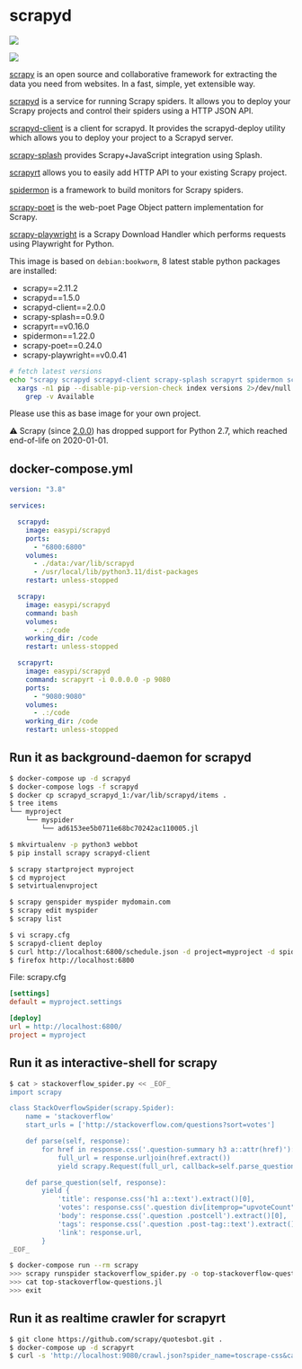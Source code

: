 scrapyd
=======

[![](https://github.com/easypi/docker-scrapyd/actions/workflows/build.yaml/badge.svg)](https://github.com/EasyPi/docker-scrapyd)

[![](http://dockeri.co/image/easypi/scrapyd)](https://hub.docker.com/r/easypi/scrapyd)

[scrapy][1] is an open source and collaborative framework for extracting the
data you need from websites. In a fast, simple, yet extensible way.

[scrapyd][2] is a service for running Scrapy spiders.  It allows you to deploy
your Scrapy projects and control their spiders using a HTTP JSON API.

[scrapyd-client][3] is a client for scrapyd. It provides the scrapyd-deploy
utility which allows you to deploy your project to a Scrapyd server.

[scrapy-splash][4] provides Scrapy+JavaScript integration using Splash.

[scrapyrt][5] allows you to easily add HTTP API to your existing Scrapy project.

[spidermon][6] is a framework to build monitors for Scrapy spiders.

[scrapy-poet][7] is the web-poet Page Object pattern implementation for Scrapy.

[scrapy-playwright][8] is a Scrapy Download Handler which performs requests using Playwright for Python.

This image is based on `debian:bookworm`, 8 latest stable python packages are installed:

- scrapy==2.11.2
- scrapyd==1.5.0
- scrapyd-client==2.0.0
- scrapy-splash==0.9.0
- scrapyrt==v0.16.0
- spidermon==1.22.0
- scrapy-poet==0.24.0
- scrapy-playwright==v0.0.41

```bash
# fetch latest versions
echo "scrapy scrapyd scrapyd-client scrapy-splash scrapyrt spidermon scrapy-poet scrapy-playwright" |
  xargs -n1 pip --disable-pip-version-check index versions 2>/dev/null |
    grep -v Available
```

Please use this as base image for your own project.

:warning: Scrapy (since [2.0.0][9]) has dropped support for Python 2.7, which reached end-of-life on 2020-01-01.

## docker-compose.yml

```yaml
version: "3.8"

services:

  scrapyd:
    image: easypi/scrapyd
    ports:
      - "6800:6800"
    volumes:
      - ./data:/var/lib/scrapyd
      - /usr/local/lib/python3.11/dist-packages
    restart: unless-stopped

  scrapy:
    image: easypi/scrapyd
    command: bash
    volumes:
      - .:/code
    working_dir: /code
    restart: unless-stopped

  scrapyrt:
    image: easypi/scrapyd
    command: scrapyrt -i 0.0.0.0 -p 9080
    ports:
      - "9080:9080"
    volumes:
      - .:/code
    working_dir: /code
    restart: unless-stopped
```

## Run it as background-daemon for scrapyd

```bash
$ docker-compose up -d scrapyd
$ docker-compose logs -f scrapyd
$ docker cp scrapyd_scrapyd_1:/var/lib/scrapyd/items .
$ tree items
└── myproject
    └── myspider
        └── ad6153ee5b0711e68bc70242ac110005.jl
```

```bash
$ mkvirtualenv -p python3 webbot
$ pip install scrapy scrapyd-client

$ scrapy startproject myproject
$ cd myproject
$ setvirtualenvproject

$ scrapy genspider myspider mydomain.com
$ scrapy edit myspider
$ scrapy list

$ vi scrapy.cfg
$ scrapyd-client deploy
$ curl http://localhost:6800/schedule.json -d project=myproject -d spider=myspider
$ firefox http://localhost:6800
```

File: scrapy.cfg

```ini
[settings]
default = myproject.settings

[deploy]
url = http://localhost:6800/
project = myproject
```

## Run it as interactive-shell for scrapy

```bash
$ cat > stackoverflow_spider.py << _EOF_
import scrapy

class StackOverflowSpider(scrapy.Spider):
    name = 'stackoverflow'
    start_urls = ['http://stackoverflow.com/questions?sort=votes']

    def parse(self, response):
        for href in response.css('.question-summary h3 a::attr(href)'):
            full_url = response.urljoin(href.extract())
            yield scrapy.Request(full_url, callback=self.parse_question)

    def parse_question(self, response):
        yield {
            'title': response.css('h1 a::text').extract()[0],
            'votes': response.css('.question div[itemprop="upvoteCount"]::text').extract()[0],
            'body': response.css('.question .postcell').extract()[0],
            'tags': response.css('.question .post-tag::text').extract(),
            'link': response.url,
        }
_EOF_

$ docker-compose run --rm scrapy
>>> scrapy runspider stackoverflow_spider.py -o top-stackoverflow-questions.jl
>>> cat top-stackoverflow-questions.jl
>>> exit
```

## Run it as realtime crawler for scrapyrt

```bash
$ git clone https://github.com/scrapy/quotesbot.git .
$ docker-compose up -d scrapyrt
$ curl -s 'http://localhost:9080/crawl.json?spider_name=toscrape-css&callback=parse&url=http://quotes.toscrape.com/&max_requests=5' | jq -c '.items[]'
```

[1]: https://github.com/scrapy/scrapy
[2]: https://github.com/scrapy/scrapyd
[3]: https://github.com/scrapy/scrapyd-client
[4]: https://github.com/scrapinghub/scrapy-splash
[5]: https://github.com/scrapinghub/scrapyrt
[6]: https://github.com/scrapinghub/spidermon
[7]: https://github.com/scrapinghub/scrapy-poet
[8]: https://github.com/scrapy-plugins/scrapy-playwright
[9]: <https://docs.scrapy.org/en/latest/news.html#scrapy-2-0-0-2020-03-03>
